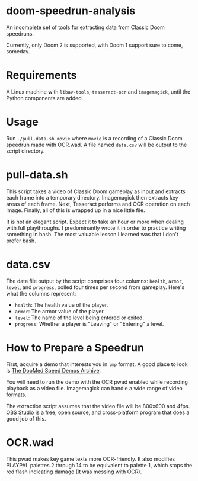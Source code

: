 # doom-speedrun-analysis

An incomplete set of tools for extracting data from Classic Doom speedruns.

Currently, only Doom 2 is supported, with Doom 1 support sure to come, someday.

# Requirements

A Linux machine with `libav-tools`, `tesseract-ocr` and `imagemagick`, until the Python components are added.

# Usage

Run `./pull-data.sh movie` where `movie` is a recording of a Classic Doom speedrun made with OCR.wad. A file named `data.csv` will be output to the script directory.

# pull-data.sh

This script takes a video of Classic Doom gameplay as input and extracts each frame into a temporary directory. Imagemagick then extracts key areas of each frame. Next, Tesseract performs and OCR operation on each image. Finally, all of this is wrapped up in a nice little file.

It is not an elegant script. Expect it to take an hour or more when dealing with full playthroughs. I predominantly wrote it in order to practice writing something in bash. The most valuable lesson I learned was that I don't prefer bash.

# data.csv

The data file output by the script comprises four columns: `health`, `armor`, `level`, and `progress`, polled four times per second from gameplay. Here's what the columns represent:

* `health`: The health value of the player.
* `armor`: The armor value of the player.
* `level`: The name of the level being entered or exited.
* `progress`: Whether a player is "Leaving" or "Entering" a level.

# How to Prepare a Speedrun

First, acquire a demo that interests you in `lmp` format. A good place to look is [The DooMed Speed Demos Archive](http://www.doomedsda.us).

You will need to run the demo with the OCR pwad enabled while recording playback as a video file. Imagemagick can handle a wide range of video formats.

The extraction script assumes that the video file will be 800x600 and 4fps. [OBS Studio](obsproject.com) is a free, open source, and cross-platform program that does a good job of this.

# OCR.wad

This pwad makes key game texts more OCR-friendly. It also modifies PLAYPAL palettes 2 through 14 to be equivalent to palette 1, which stops the red flash indicating damage (It was messing with OCR).
